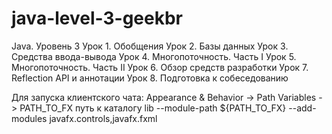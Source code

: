# java-level-3-geekbr
Java. Уровень 3
Урок 1. Обобщения
Урок 2. Базы данных
Урок 3. Средства ввода-вывода
Урок 4. Многопоточность. Часть I
Урок 5. Многопоточность. Часть II
Урок 6. Обзор средств разработки
Урок 7. Reflection API и аннотации
Урок 8. Подготовка к собеседованию

Для запуска клиентского чата:
Appearance & Behavior -> Path Variables -> PATH_TO_FX путь к каталогу lib
--module-path ${PATH_TO_FX} --add-modules javafx.controls,javafx.fxml

